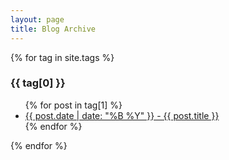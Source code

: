 ```yaml
---
layout: page
title: Blog Archive
---
```


{% for tag in site.tags %}
  <h3>{{ tag[0] }}</h3>
  <ul>
    {% for post in tag[1] %}
      <li><a href="/nrhevublog{{ post.url }}">{{ post.date | date: "%B %Y" }} - {{ post.title }}</a></li>
    {% endfor %}
  </ul>
{% endfor %}
